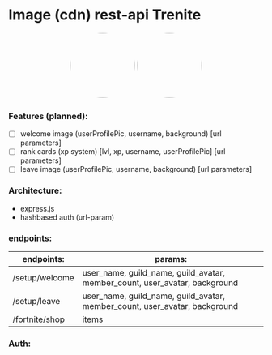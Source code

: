 # Image (cdn) rest-api Trenite

<p align="center">
    <img style="border-radius: 100px" width="128" height="128" src="https://avatars0.githubusercontent.com/u/47723417?s=460&amp;u=10c488f1c4e0644b839df15ecefbfef2a9869305&amp;v=4">
    <img style="border-radius: 100px" width="128" height="128" src="https://cdn.discordapp.com/avatars/311129357362135041/401edcbaa39365697dc0a01cb1d0b485.png?size=2048">
</p>

### Features (planned):

- [ ] welcome image (userProfilePic, username, background) [url parameters]
- [ ] rank cards (xp system) [lvl, xp, username, userProfilePic] [url parameters]
- [ ] leave image (userProfilePic, username, background) [url parameters]

### Architecture:

- express.js
- hashbased auth (url-param)

### endpoints:

| endpoints:     | params:                                                      |
| -------------- | ------------------------------------------------------------ |
| /setup/welcome | user_name, guild_name, guild_avatar, member_count, user_avatar, background |
| /setup/leave   | user_name, guild_name, guild_avatar, member_count, user_avatar, background |
| /fortnite/shop | items                                                        |

### Auth:
